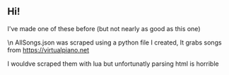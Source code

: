 ## Hi!
I've made one of these before
(but not nearly as good as this one)

\n
AllSongs.json was scraped using a python file I created,
It grabs songs from https://virtualpiano.net

I wouldve scraped them with lua but unfortunatly parsing html is horrible
